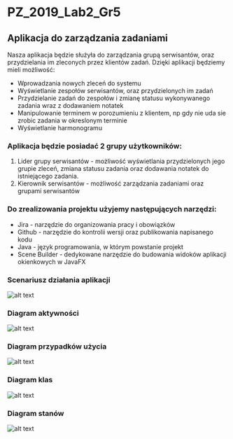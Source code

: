 # PZ_2019_Lab2_Gr5

## Aplikacja do zarządzania zadaniami

Nasza aplikacja będzie służyła do zarządzania grupą serwisantów, oraz przydzielania im zleconych przez klientów zadań. Dzięki aplikacji będziemy mieli możliwość:

- Wprowadzania nowych zleceń do systemu
- Wyświetlanie zespołów serwisantów, oraz przydzielonych im zadań
- Przydzielanie zadań do zespołów i zmianę statusu wykonywanego zadania wraz z dodawaniem notatek
- Manipulowanie terminem w porozumieniu z klientem, np gdy nie uda sie zrobic zadania w okreslonym terminie
- Wyświetlanie harmonogramu


### Aplikacja będzie posiadać 2 grupy użytkowników:

1. Lider grupy serwisantów - możliwość wyświetlania przydzielonych jego grupie zleceń, zmiana statusu zadania oraz dodawania notatek do istniejącego zadania.
1. Kierownik serwisantów - możliwość zarządzania zadaniami oraz grupami serwisantów

### Do zrealizowania projektu użyjemy następujących narzędzi:

- Jira - narzędzie do organizowania pracy i obowiązków
- Github - narzędzie do kontrolii wersji oraz publikowania napisanego kodu
- Java - język programowania, w którym powstanie projekt
- Scene Builder - dedykowane narzędzie do budowania widoków aplikacji okienkowych w JavaFX

### Scenariusz działania aplikacji

![alt text](https://github.com/mjochab/PZ_2019_Lab2_Gr6/blob/master/images/scenariusz.png "scenariusz")

### Diagram aktywności

![alt text](https://github.com/mjochab/PZ_2019_Lab2_Gr6/blob/master/images/Diagram_aktywności.jpg "diagram aktywności")

### Diagram przypadków użycia

![alt text](https://github.com/mjochab/PZ_2019_Lab2_Gr6/blob/master/images/przypadków_użycia.jpg "diagram przypadków użycia")

### Diagram klas

![alt text](https://github.com/mjochab/PZ_2019_Lab2_Gr6/blob/master/images/Diagram_klas.png "diagram klas")

### Diagram stanów

![alt text](https://github.com/mjochab/PZ_2019_Lab2_Gr6/blob/master/images/Diagram_stanów.png "diagram stanów")





